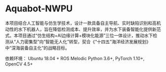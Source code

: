 # Aquabot-NWPU
本项目结合人工智能与仿生学技术，设计一款具备自主导航、实时缺陷识别和高机动性的水下机器人，旨在降低检测成本、提升效率，并为水下装备智能化提供新范式。本项目通过“仿生结构+AI边缘计算+模块化能源”三位一体设计，推动水下检测从“人力密集型”向“智能无人化”转型，契合《“十四五”海洋经济发展规划》中“深海装备自主化”的战略目标。

依赖环境：
Ubuntu 18.04 + ROS Melodic
Python 3.6+, PyTorch 1.10+, OpenCV 4.5+

